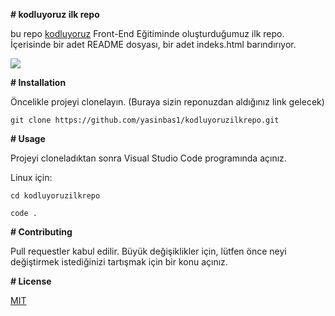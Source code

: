 **# kodluyoruz ilk repo**

bu repo [kodluyoruz](www.kodluyoruz.org) Front-End Eğitiminde oluşturduğumuz ilk repo. İçerisinde bir adet README dosyası, bir adet indeks.html barındırıyor.



![](https://i.hizliresim.com/ia0fh6f.png)



**# Installation**

Öncelikle projeyi clonelayın. (Buraya sizin reponuzdan aldığınız link gelecek)



```git clone https://github.com/yasinbas1/kodluyoruzilkrepo.git```



**# Usage**

Projeyi cloneladıktan sonra Visual Studio Code programında açınız.



Linux için:

```cd kodluyoruzilkrepo```

```code . ```

**# Contributing**

Pull requestler kabul edilir. Büyük değişiklikler için, lütfen önce neyi değiştirmek istediğinizi tartışmak için bir konu açınız.

**# License** 

[MIT](https://choosealicense.com/licenses/mit/)


